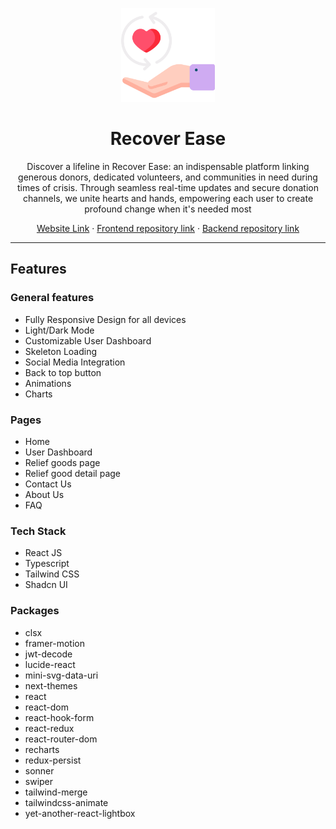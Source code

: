 <p align="center">
  <img src="public/icon.png" alt="Recover Ease Logo" height="150dp">
</p>

<h1 align="center">Recover Ease</h1>
<p align="center">Discover a lifeline in Recover Ease: an indispensable platform linking generous donors, dedicated volunteers, and communities in need during times of crisis. Through seamless real-time updates and secure donation channels, we unite hearts and hands, empowering each user to create profound change when it's needed most</p>

<p align=center>
  <a href="https://recover-ease.netlify.app/">Website Link</a> ·
  <a href="https://github.com/abdulalimemon/recover-ease">Frontend repository link</a> ·
  <a href="https://github.com/abdulalimemon/recover-ease-server">Backend repository link</a>
</p>

---

## Features

### General features

- Fully Responsive Design for all devices
- Light/Dark Mode
- Customizable User Dashboard
- Skeleton Loading
- Social Media Integration
- Back to top button
- Animations
- Charts

### Pages

- Home
- User Dashboard
- Relief goods page
- Relief good detail page
- Contact Us
- About Us
- FAQ

### Tech Stack

- React JS
- Typescript
- Tailwind CSS
- Shadcn UI

### Packages

- clsx
- framer-motion
- jwt-decode
- lucide-react
- mini-svg-data-uri
- next-themes
- react
- react-dom
- react-hook-form
- react-redux
- react-router-dom
- recharts
- redux-persist
- sonner
- swiper
- tailwind-merge
- tailwindcss-animate
- yet-another-react-lightbox
